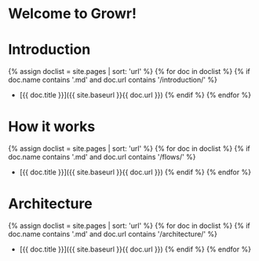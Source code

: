 # Welcome to Growr!

# Introduction
{% assign doclist = site.pages | sort: 'url'  %}
       {% for doc in doclist %}
            {% if doc.name contains '.md' and doc.url contains '/introduction/' %}
- [{{ doc.title }}]({{ site.baseurl }}{{ doc.url }})
            {% endif %}
        {% endfor %}

# How it works
{% assign doclist = site.pages | sort: 'url'  %}
       {% for doc in doclist %}
            {% if doc.name contains '.md' and doc.url contains '/flows/' %}
- [{{ doc.title }}]({{ site.baseurl }}{{ doc.url }})
            {% endif %}
        {% endfor %}

# Architecture
{% assign doclist = site.pages | sort: 'url'  %}
       {% for doc in doclist %}
            {% if doc.name contains '.md' and doc.url contains '/architecture/' %}
- [{{ doc.title }}]({{ site.baseurl }}{{ doc.url }})
            {% endif %}
        {% endfor %}

